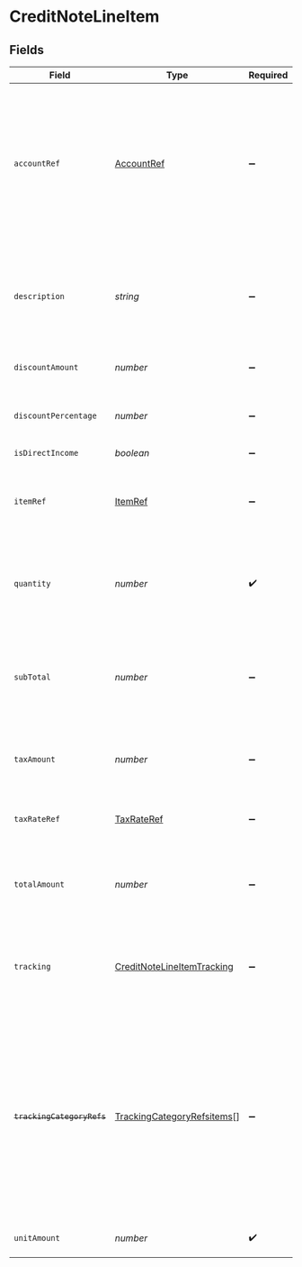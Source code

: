 # CreditNoteLineItem


## Fields

| Field                                                                                                                                                                                           | Type                                                                                                                                                                                            | Required                                                                                                                                                                                        | Description                                                                                                                                                                                     |
| ----------------------------------------------------------------------------------------------------------------------------------------------------------------------------------------------- | ----------------------------------------------------------------------------------------------------------------------------------------------------------------------------------------------- | ----------------------------------------------------------------------------------------------------------------------------------------------------------------------------------------------- | ----------------------------------------------------------------------------------------------------------------------------------------------------------------------------------------------- |
| `accountRef`                                                                                                                                                                                    | [AccountRef](../../models/shared/accountref.md)                                                                                                                                                 | :heavy_minus_sign:                                                                                                                                                                              | Data types that reference an account, for example bill and invoice line items, use an accountRef that includes the ID and name of the linked account.                                           |
| `description`                                                                                                                                                                                   | *string*                                                                                                                                                                                        | :heavy_minus_sign:                                                                                                                                                                              | Friendly name of each line item. For example, the goods or service for which credit has been issued.                                                                                            |
| `discountAmount`                                                                                                                                                                                | *number*                                                                                                                                                                                        | :heavy_minus_sign:                                                                                                                                                                              | Value of any discounts applied.                                                                                                                                                                 |
| `discountPercentage`                                                                                                                                                                            | *number*                                                                                                                                                                                        | :heavy_minus_sign:                                                                                                                                                                              | Percentage rate of any discount applied to the line item.                                                                                                                                       |
| `isDirectIncome`                                                                                                                                                                                | *boolean*                                                                                                                                                                                       | :heavy_minus_sign:                                                                                                                                                                              | N/A                                                                                                                                                                                             |
| `itemRef`                                                                                                                                                                                       | [ItemRef](../../models/shared/itemref.md)                                                                                                                                                       | :heavy_minus_sign:                                                                                                                                                                              | Reference to the product, service type, or inventory item to which the direct cost is linked.                                                                                                   |
| `quantity`                                                                                                                                                                                      | *number*                                                                                                                                                                                        | :heavy_check_mark:                                                                                                                                                                              | Number of units of the goods or service for which credit has been issued.                                                                                                                       |
| `subTotal`                                                                                                                                                                                      | *number*                                                                                                                                                                                        | :heavy_minus_sign:                                                                                                                                                                              | Amount of credit associated with the line item, including discounts but excluding tax.                                                                                                          |
| `taxAmount`                                                                                                                                                                                     | *number*                                                                                                                                                                                        | :heavy_minus_sign:                                                                                                                                                                              | Amount of tax associated with the line item.                                                                                                                                                    |
| `taxRateRef`                                                                                                                                                                                    | [TaxRateRef](../../models/shared/taxrateref.md)                                                                                                                                                 | :heavy_minus_sign:                                                                                                                                                                              | Reference to the tax rate to which the line item is linked.                                                                                                                                     |
| `totalAmount`                                                                                                                                                                                   | *number*                                                                                                                                                                                        | :heavy_minus_sign:                                                                                                                                                                              | Total amount of the line item, including discounts and tax.                                                                                                                                     |
| `tracking`                                                                                                                                                                                      | [CreditNoteLineItemTracking](../../models/shared/creditnotelineitemtracking.md)                                                                                                                 | :heavy_minus_sign:                                                                                                                                                                              | Categories, and a project and customer, against which the item is tracked.                                                                                                                      |
| ~~`trackingCategoryRefs`~~                                                                                                                                                                      | [TrackingCategoryRefsitems](../../models/shared/trackingcategoryrefsitems.md)[]                                                                                                                 | :heavy_minus_sign:                                                                                                                                                                              | : warning: ** DEPRECATED **: This will be removed in a future release, please migrate away from it as soon as possible.<br/><br/>Reference to the tracking categories to which the line item is linked. |
| `unitAmount`                                                                                                                                                                                    | *number*                                                                                                                                                                                        | :heavy_check_mark:                                                                                                                                                                              | Unit price of the goods or service.                                                                                                                                                             |